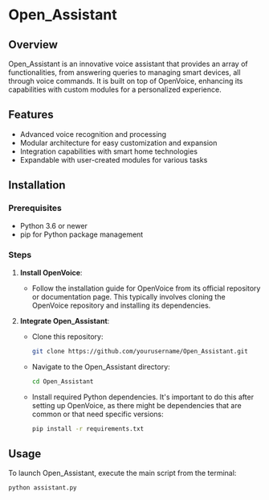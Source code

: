 # Open_Assistant

## Overview
Open_Assistant is an innovative voice assistant that provides an array of functionalities, from answering queries to managing smart devices, all through voice commands. It is built on top of OpenVoice, enhancing its capabilities with custom modules for a personalized experience.

## Features
- Advanced voice recognition and processing
- Modular architecture for easy customization and expansion
- Integration capabilities with smart home technologies
- Expandable with user-created modules for various tasks

## Installation

### Prerequisites
- Python 3.6 or newer
- pip for Python package management

### Steps

1. **Install OpenVoice**:
   - Follow the installation guide for OpenVoice from its official repository or documentation page. This typically involves cloning the OpenVoice repository and installing its dependencies.

2. **Integrate Open_Assistant**:
   - Clone this repository:
     ```bash
     git clone https://github.com/yourusername/Open_Assistant.git
     ```
   - Navigate to the Open_Assistant directory:
     ```bash
     cd Open_Assistant
     ```
   - Install required Python dependencies. It's important to do this after setting up OpenVoice, as there might be dependencies that are common or that need specific versions:
     ```bash
     pip install -r requirements.txt
     ```

## Usage

To launch Open_Assistant, execute the main script from the terminal:

```bash
python assistant.py
